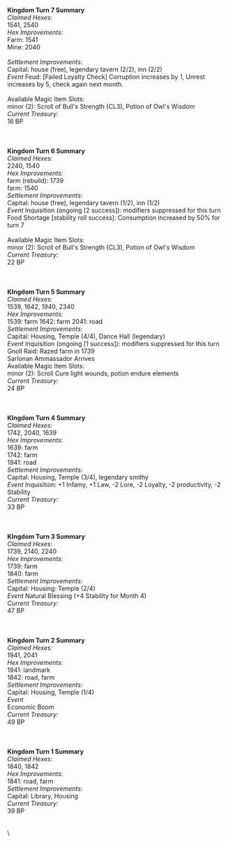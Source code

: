 __**Kingdom Turn 7 Summary**__\
_Claimed Hexes:_\
1541, 2540\
_Hex Improvements:_\
Farm: 1541\
Mine: 2040\
\
_Settlement Improvements:_\
Capital: house (free), legendary tavern (2/2), inn (2/2)\
_Event_
Feud: [Failed Loyalty Check] Corruption increases by 1, Unrest increases by 5, check again next month.\
\
Available Magic Item Slots:\
minor (2): Scroll of Bull's Strength (CL3), Potion of Owl's Wisdom \
_Current Treasury:_\
16 BP\
\
\
\
__**Kingdom Turn 6 Summary**__\
_Claimed Hexes:_\
2240, 1540\
_Hex Improvements:_\
farm (rebuild): 1739\
farm: 1540\
_Settlement Improvements:_\
Capital: house (free), legendary tavern (1/2), inn (1/2)\
_Event_
Inquisition (ongoing [2 success]): modifiers suppressed for this turn\
Food Shortage [stability roll success]: Consumption increased by 50% for turn 7\
\
Available Magic Item Slots:\
minor (2): Scroll of Bull's Strength (CL3), Potion of Owl's Wisdom \
_Current Treasury:_\
22 BP\
\
\
\
__**KIngdom Turn 5 Summary**__\
_Claimed Hexes:_\
1539, 1642, 1940, 2340\
_Hex Improvements:_\
1539: farm
1642: farm
2041: road\
_Settlement Improvements:_\
Capital: Housing, Temple (4/4), Dance Hall (legendary)\
_Event_
Inquisition (ongoing [1 success]): modifiers suppressed for this turn\
Gnoll Raid: Razed farm in 1739\
Sarlonan Ammassador Arrives\
Available Magic Item Slots:\
minor (2): Scroll Cure light wounds, potion endure elements\
_Current Treasury:_\
24 BP\
\
\
\
__**KIngdom Turn 4 Summary**__\
_Claimed Hexes:_\
1742, 2040, 1639\
_Hex Improvements:_\
1639: farm\
1742: farm\
1941: road\
_Settlement Improvements:_\
Capital: Housing, Temple (3/4), legendary smithy\
_Event_
Inquisition: +1 Infamy, +1 Law, -2 Lore, -2 Loyalty, -2 productivity, -2 Stability\
_Current Treasury:_\
33 BP\
\
\
\
__**KIngdom Turn 3 Summary**__\
_Claimed Hexes:_\
1739, 2140, 2240\
_Hex Improvements:_\
1739: farm\
1840: farm\
_Settlement Improvements:_\
Capital: Housing: Temple (2/4)\
_Event_
Natural Blessing (+4 Stability for Month 4)\
_Current Treasury:_\
47 BP\
\
\
\
__**Kingdom Turn 2 Summary**__\
_Claimed Hexes:_\
1941, 2041\
_Hex Improvements:_\
1941: landmark\
1842: road, farm\
_Settlement Improvements:_\
Capital: Housing, Temple (1/4)\
_Event_\
Economic Boom\
_Current Treasury:_\
49 BP\
\
\
\
__**Kingdom Turn 1 Summary**__\
_Claimed Hexes:_\
1840, 1842\
_Hex Improvements:_\
1841: road, farm\
_Settlement Improvements:_\
Capital: Library, Housing\
_Current Treasury:_\
39 BP\
\
\
\
